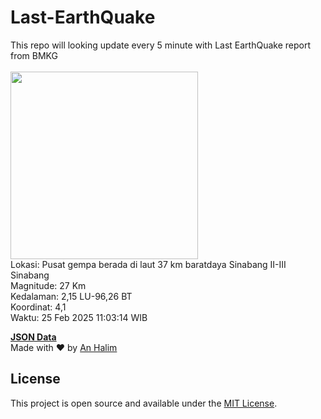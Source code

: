 # Last-EarthQuake
This repo will looking update every 5 minute with Last EarthQuake report from BMKG
<br>
<br>
<img src="undefined" width="300"/>
<br>
Lokasi: Pusat gempa berada di laut 37 km baratdaya Sinabang  II-III Sinabang <br>
Magnitude: 27 Km <br>
Kedalaman: 2,15 LU-96,26 BT <br>
Koordinat: 4,1 <br>
Waktu: 25 Feb 2025 11:03:14 WIB <br>

<a href="./data/data.json">**JSON Data**</a>
<br>
Made with ❤️ by <a href="https://github.com/an-halim">An Halim</a>
## License

This project is open source and available under the [MIT License](LICENSE).
